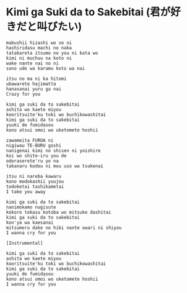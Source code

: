 Kimi ga Suki da to Sakebitai (君が好きだと叫びたい)
===============================================

    mabushii hizashi wo se ni
    hashiridasu machi no naka
    tatakareta itsumo no you ni kata wo
    kimi ni muchuu na koto ni
    wake nante nai no ni
    sono ude wa karamu koto wa nai

    itsu no ma ni ka hitomi
    ubawarete hajimatta
    hanasanai yuru ga nai
    Crazy for you

    kimi ga suki da to sakebitai
    ashita wo kaete miyou
    kooritsuite'ku toki wo buchikowashitai
    kimi ga suki da to sakebitai
    yuuki de fumidasou
    kono atsui omoi wo uketomete hoshii

    zawameita FUROA ni
    nigiwau TE-BURU goshi
    nanigenai kimi no shisen ni yoishire
    koi wo shite-iru you de
    odoraserete'ru yo na
    takanaru kodou ni mou uso wa tsukenai

    itsu ni nareba kawaru
    kono modokashii yuujou
    todoketai tashikametai
    I take you away

    kimi ga suki da to sakebitai
    nanimokamo nugisute
    kokoro tokasu kotoba wo mitsuke dashitai
    kimi ga suki da to sakebitai
    kon'ya wa kaesanai
    mitsumeru dake no hibi nante owari ni shiyou
    I wanna cry for you

    [Instrumental]

    kimi ga suki da to sakebitai
    ashita wo kaete miyou
    kooritsuite'ku toki wo buchikowashitai
    kimi ga suki da to sakebitai
    yuuki de fumidasou
    kono atsui omoi wo uketomete hoshii
    I wanna cry for you
